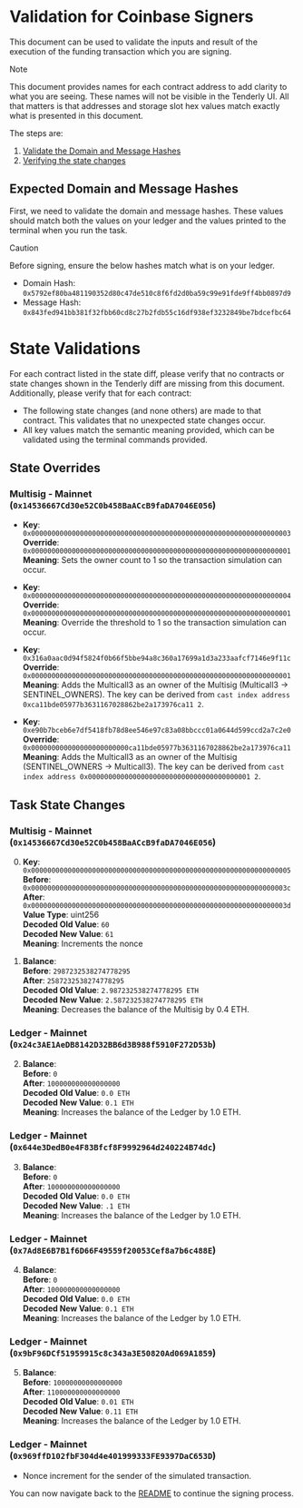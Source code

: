 # Validation for Coinbase Signers

This document can be used to validate the inputs and result of the execution of the funding transaction which you are signing.

> [!NOTE]
>
> This document provides names for each contract address to add clarity to what you are seeing. These names will not be visible in the Tenderly UI. All that matters is that addresses and storage slot hex values match exactly what is presented in this document.

The steps are:

1. [Validate the Domain and Message Hashes](#expected-domain-and-message-hashes)
2. [Verifying the state changes](#state-changes)

## Expected Domain and Message Hashes

First, we need to validate the domain and message hashes. These values should match both the values on your ledger and the values printed to the terminal when you run the task.

> [!CAUTION]
>
> Before signing, ensure the below hashes match what is on your ledger.
>
> - Domain Hash: `0x5792ef80ba481190352d80c47de510c8f6fd2d0ba59c99e91fde9ff4bb0897d9`
> - Message Hash: `0x843fed941bb381f32fbb60cd8c27b2fdb55c16df938ef3232849be7bdcefbc64`

# State Validations

For each contract listed in the state diff, please verify that no contracts or state changes shown in the Tenderly diff are missing from this document. Additionally, please verify that for each contract:

- The following state changes (and none others) are made to that contract. This validates that no unexpected state changes occur.
- All key values match the semantic meaning provided, which can be validated using the terminal commands provided.

## State Overrides

### Multisig - Mainnet (`0x14536667Cd30e52C0b458BaACcB9faDA7046E056`)

- **Key**: `0x0000000000000000000000000000000000000000000000000000000000000003` <br/>
  **Override**: `0x0000000000000000000000000000000000000000000000000000000000000001` <br/>
  **Meaning**: Sets the owner count to 1 so the transaction simulation can occur.

- **Key**: `0x0000000000000000000000000000000000000000000000000000000000000004` <br/>
  **Override**: `0x0000000000000000000000000000000000000000000000000000000000000001` <br/>
  **Meaning**: Override the threshold to 1 so the transaction simulation can occur.

- **Key**: `0x316a0aac0d94f5824f0b66f5bbe94a8c360a17699a1d3a233aafcf7146e9f11c` <br/>
  **Override**: `0x0000000000000000000000000000000000000000000000000000000000000001` <br/>
  **Meaning**: Adds the Multicall3 as an owner of the Multisig (Multicall3 -> SENTINEL_OWNERS). The key can be derived from `cast index address 0xca11bde05977b3631167028862be2a173976ca11 2`.

- **Key**: `0xe90b7bceb6e7df5418fb78d8ee546e97c83a08bbccc01a0644d599ccd2a7c2e0` <br/>
  **Override**: `0x000000000000000000000000ca11bde05977b3631167028862be2a173976ca11` <br/>
  **Meaning**: Adds the Multicall3 as an owner of the Multisig (SENTINEL_OWNERS -> Multicall3). The key can be derived from `cast index address 0x0000000000000000000000000000000000000001 2`.

## Task State Changes

### Multisig - Mainnet (`0x14536667Cd30e52C0b458BaACcB9faDA7046E056`)

0. **Key**: `0x0000000000000000000000000000000000000000000000000000000000000005` <br/>
   **Before**: `0x000000000000000000000000000000000000000000000000000000000000003c` <br/>
   **After**: `0x000000000000000000000000000000000000000000000000000000000000003d` <br/>
   **Value Type**: uint256 <br/>
   **Decoded Old Value**: `60` <br/>
   **Decoded New Value**: `61` <br/>
   **Meaning**: Increments the nonce <br/>

1. **Balance**: <br/>
   **Before**: `2987232538274778295` <br/>
   **After**: `2587232538274778295` <br/>
   **Decoded Old Value**: `2.987232538274778295 ETH` <br/>
   **Decoded New Value**: `2.587232538274778295 ETH` <br/>
   **Meaning**: Decreases the balance of the Multisig by 0.4 ETH. <br/>

### Ledger - Mainnet (`0x24c3AE1AeDB8142D32BB6d3B988f5910F272D53b`)

2. **Balance**: <br/>
   **Before**: `0` <br/>
   **After**: `100000000000000000` <br/>
   **Decoded Old Value**: `0.0 ETH` <br/>
   **Decoded New Value**: `0.1 ETH` <br/>
   **Meaning**: Increases the balance of the Ledger by 1.0 ETH. <br/>

### Ledger - Mainnet (`0x644e3DedB0e4F83Bfcf8F9992964d240224B74dc`)

3. **Balance**: <br/>
   **Before**: `0` <br/>
   **After**: `100000000000000000` <br/>
   **Decoded Old Value**: `0.0 ETH` <br/>
   **Decoded New Value**: `.1 ETH` <br/>
   **Meaning**: Increases the balance of the Ledger by 1.0 ETH. <br/>

### Ledger - Mainnet (`0x7Ad8E6B7B1f6D66F49559f20053Cef8a7b6c488E`)

4. **Balance**: <br/>
   **Before**: `0` <br/>
   **After**: `100000000000000000` <br/>
   **Decoded Old Value**: `0.0 ETH` <br/>
   **Decoded New Value**: `0.1 ETH` <br/>
   **Meaning**: Increases the balance of the Ledger by 1.0 ETH. <br/>

### Ledger - Mainnet (`0x9bF96DCf51959915c8c343a3E50820Ad069A1859`)

5. **Balance**: <br/>
   **Before**: `10000000000000000` <br/>
   **After**: `110000000000000000` <br/>
   **Decoded Old Value**: `0.01 ETH` <br/>
   **Decoded New Value**: `0.11 ETH` <br/>
   **Meaning**: Increases the balance of the Ledger by 1.0 ETH. <br/>

### Ledger - Mainnet (`0x969ffD102fbF304d4e401999333FE9397DaC653D`)

- Nonce increment for the sender of the simulated transaction.

You can now navigate back to the [README](../README.md#43-extract-the-domain-hash-and-the-message-hash-to-approve) to continue the signing process.
